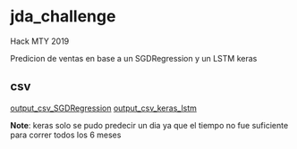 # jda_challenge

Hack MTY 2019

Predicion de ventas en base a un SGDRegression y un LSTM keras

## csv

[output_csv_SGDRegression](https://drive.google.com/file/d/1fLrY4lF4iiT29433uYdAiDgRWsNg7_pu/view?usp=sharing)
[output_csv_keras_lstm](https://drive.google.com/file/d/1ggBCG3FV-zlNa5Va9lcQJ8HMbC_EyzzS/view?usp=sharing)

**Note**: keras solo se pudo predecir un dia ya que el tiempo no fue suficiente para correr todos los 6 meses
